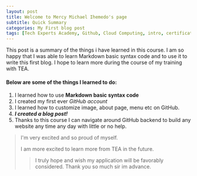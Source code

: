 ```yaml
---
layout: post
title: Welcome to Mercy Michael Ihemedo's page
subtitle: Quick Summary 
categories: My First blog post
tags: [Tech Experts Academy, Github, Cloud Computing, intro, certificate]
---
```


This post is a summary of the things i have learned in this course. I am so happy that I was able to learn Markdown basic syntax code and to use it to write this first blog. I hope to learn more during the course of my training with TEA.


#### Below are some of the things I learned to do:

1. I learned how to use **Markdown basic syntax code**
2. I created my first ever *GitHub account*
3. I learned how to customize image, about page, menu etc on GitHub.
4. ***I created a blog post!***
5. Thanks to this course I can navigate around GitHub backend to build any website any time any day with little or no help. 

> I'm very excited and so proud of myself. 
> 
> I am more excited to learn more from TEA in the future.
>> I truly hope and wish my application will be favorably considered. Thank you so much sir im advance.
